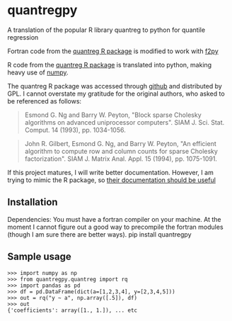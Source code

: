 # quantregpy
A translation of the popular R library quantreg to python for quantile regression

Fortran code from the [quantreg R package](https://github.com/cran/quantreg) is modified to work with [f2py](https://numpy.org/doc/stable/f2py/)

R code from the [quantreg R package](https://github.com/cran/quantreg) is translated into python, making heavy use of [numpy](https://numpy.org).

The quantreg R package was accessed through [github](https://github.com/cran/quantreg) and distributed by GPL. I cannot overstate my gratitude for the original authors, who asked to be referenced as follows:

> Esmond G. Ng and Barry W. Peyton, "Block sparse Cholesky algorithms on advanced uniprocessor computers". SIAM J. Sci. Stat. Comput. 14  (1993), pp. 1034-1056.

> John R. Gilbert, Esmond G. Ng, and Barry W. Peyton, "An efficient algorithm to compute row and column counts for sparse Cholesky factorization". SIAM J. Matrix Anal. Appl. 15 (1994), pp. 1075-1091.

If this project matures, I will write better documentation. However, I am trying to mimic the R package, so [their documentation should be useful](https://cran.r-project.org/web/packages/quantreg/quantreg.pdf)

## Installation 
Dependencies: You must have a fortran compiler on your machine. At the moment I cannot figure out a good way to precompile the fortran modules (though I am sure there are better ways).
    pip install quantregpy

## Sample usage
    >>> import numpy as np
    >>> from quantregpy.quantreg import rq
    >>> import pandas as pd
    >>> df = pd.DataFrame(dict(a=[1,2,3,4], y=[2,3,4,5]))
    >>> out = rq("y ~ a", np.array([.5]), df)
    >>> out
    {'coefficients': array([1., 1.]), ... etc
